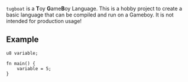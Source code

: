 `tugboat` is a **T**oy **G**ame**B**oy Language. This is a hobby project to create a basic language that can be compiled and run on a Gameboy. It is not intended for production usage!

## Example

```
u8 variable;

fn main() {
    variable = 5;
}
```